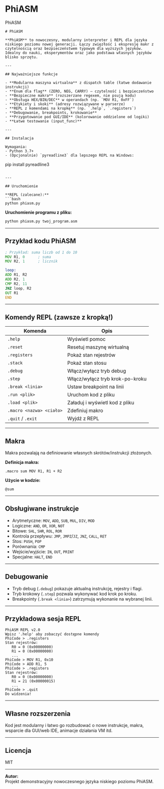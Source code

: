 # PhiASM
PhiASM

```
# PhiASM

**PhiASM** to nowoczesny, modularny interpreter i REPL dla języka niskiego poziomu nowej generacji. Łączy zwięzłość i ekspresję makr z czytelnością oraz bezpieczeństwem typowym dla wyższych języków. Idealny do nauki, eksperymentów oraz jako podstawa własnych języków blisko sprzętu.

---

## Najważniejsze funkcje

- **Modularna maszyna wirtualna** z dispatch table (łatwe dodawanie instrukcji)
- **Enum dla flag** (ZERO, NEG, CARRY) – czytelność i bezpieczeństwo
- **Bezpieczne makra** (rozszerzane regexem, nie psują kodu)
- **Obsługa HEX/BIN/DEC** w operandach (np. `MOV R1, 0xFF`)
- **Etykiety i skoki** (adresy rozwiązywane w parserze)
- **REPL z komendami na kropkę** (np. `.help`, `.registers`)
- **Debugowanie, breakpoints, krokowanie**
- **Przygotowanie pod GUI/IDE** (kolorowanie oddzielone od logiki)
- **Łatwe testowanie (input_func)**

---

## Instalacja

Wymagania:
- Python 3.7+
- (Opcjonalnie) `pyreadline3` dla lepszego REPL na Windows:  
  ```
  pip install pyreadline3
  ```

---

## Uruchomienie

**REPL (zalecane):**
```bash
python phiasm.py
```

**Uruchomienie programu z pliku:**
```bash
python phiasm.py twoj_program.asm
```

---

## Przykład kodu PhiASM

```asm
; Przykład: suma liczb od 1 do 10
MOV R1, 0      ; suma
MOV R2, 1      ; licznik

loop:
ADD R1, R2
ADD R2, 1
CMP R2, 11
JNZ loop, R2
OUT R1
END
```

---

## Komendy REPL (zawsze z kropką!)

| Komenda             | Opis                                      |
|---------------------|-------------------------------------------|
| `.help`             | Wyświetl pomoc                            |
| `.reset`            | Resetuj maszynę wirtualną                 |
| `.registers`        | Pokaż stan rejestrów                      |
| `.stack`            | Pokaż stan stosu                          |
| `.debug`            | Włącz/wyłącz tryb debug                   |
| `.step`             | Włącz/wyłącz tryb krok-po-kroku           |
| `.break <linia>`    | Ustaw breakpoint na linii                 |
| `.run <plik>`       | Uruchom kod z pliku                       |
| `.load <plik>`      | Załaduj i wyświetl kod z pliku            |
| `.macro <nazwa> <ciało>` | Zdefiniuj makro                      |
| `.quit` / `.exit`   | Wyjdź z REPL                              |

---

## Makra

Makra pozwalają na definiowanie własnych skrótów/instrukcji złożonych.

**Definicja makra:**
```
.macro sum MOV R1, R1 + R2
```
**Użycie w kodzie:**
```
@sum
```

---

## Obsługiwane instrukcje

- Arytmetyczne: `MOV`, `ADD`, `SUB`, `MUL`, `DIV`, `MOD`
- Logiczne: `AND`, `OR`, `XOR`, `NOT`
- Bitowe: `SHL`, `SHR`, `ROL`, `ROR`
- Kontrola przepływu: `JMP`, `JMPZ`/`JZ`, `JNZ`, `CALL`, `RET`
- Stos: `PUSH`, `POP`
- Porównania: `CMP`
- Wejście/wyjście: `IN`, `OUT`, `PRINT`
- Specjalne: `HALT`, `END`

---

## Debugowanie

- Tryb debug (`.debug`) pokazuje aktualną instrukcję, rejestry i flagi.
- Tryb krokowy (`.step`) pozwala wykonywać kod krok po kroku.
- Breakpointy (`.break <linia>`) zatrzymują wykonanie na wybranej linii.

---

## Przykładowa sesja REPL

```
PhiASM REPL v2.0
Wpisz '.help' aby zobaczyć dostępne komendy
PhiCode > .registers
Stan rejestrów:
   R0 = 0 (0x00000000)
   R1 = 0 (0x00000000)
   ...
PhiCode > MOV R1, 0x10
PhiCode > ADD R1, 5
PhiCode > .registers
Stan rejestrów:
   R0 = 0 (0x00000000)
   R1 = 21 (0x00000015)
   ...
PhiCode > .quit
Do widzenia!
```

---

## Własne rozszerzenia

Kod jest modularny i łatwo go rozbudować o nowe instrukcje, makra, wsparcie dla GUI/web IDE, animacje działania VM itd.

---

## Licencja

MIT

---

**Autor:**  
Projekt demonstracyjny nowoczesnego języka niskiego poziomu PhiASM.

```


